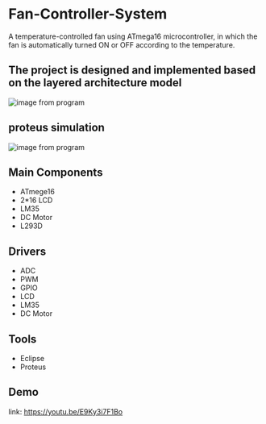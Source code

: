 # Fan-Controller-System
A temperature-controlled fan using ATmega16 microcontroller, in which the fan is automatically turned ON or OFF according to the temperature.

## The project is designed and implemented based on the layered architecture model 
![image from program](https://github.com/abdelrahman99999/Temperature-controlled-Fan/blob/main/pics/layered.png?raw=true)

## proteus simulation
![image from program](https://github.com/abdelrahman99999/Temperature-controlled-Fan/blob/main/pics/proteus.png?raw=true)

## Main Components
- ATmege16 
- 2*16 LCD
- LM35
- DC Motor
- L293D

## Drivers
- ADC
- PWM
- GPIO
- LCD
- LM35
- DC Motor

## Tools
- Eclipse
- Proteus

## Demo
link: https://youtu.be/E9Ky3i7F1Bo
